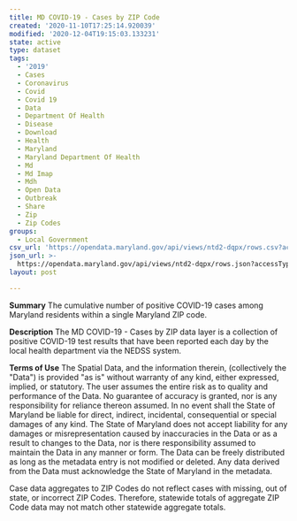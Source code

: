 ```yaml
---
title: MD COVID-19 - Cases by ZIP Code
created: '2020-11-10T17:25:14.920039'
modified: '2020-12-04T19:15:03.133231'
state: active
type: dataset
tags:
  - '2019'
  - Cases
  - Coronavirus
  - Covid
  - Covid 19
  - Data
  - Department Of Health
  - Disease
  - Download
  - Health
  - Maryland
  - Maryland Department Of Health
  - Md
  - Md Imap
  - Mdh
  - Open Data
  - Outbreak
  - Share
  - Zip
  - Zip Codes
groups:
  - Local Government
csv_url: 'https://opendata.maryland.gov/api/views/ntd2-dqpx/rows.csv?accessType=DOWNLOAD'
json_url: >-
  https://opendata.maryland.gov/api/views/ntd2-dqpx/rows.json?accessType=DOWNLOAD
layout: post

---
```

<b>Summary</b>
The cumulative number of positive COVID-19 cases among Maryland residents within a single Maryland ZIP code.

<b>Description</b>
The MD COVID-19 - Cases by ZIP data layer is a collection of positive COVID-19 test results that have been reported each day by the local health department via the NEDSS system.

<b>Terms of Use</b>
The Spatial Data, and the information therein, (collectively the "Data") is provided "as is" without warranty of any kind, either expressed, implied, or statutory. The user assumes the entire risk as to quality and performance of the Data. No guarantee of accuracy is granted, nor is any responsibility for reliance thereon assumed. In no event shall the State of Maryland be liable for direct, indirect, incidental, consequential or special damages of any kind. The State of Maryland does not accept liability for any damages or misrepresentation caused by inaccuracies in the Data or as a result to changes to the Data, nor is there responsibility assumed to maintain the Data in any manner or form. The Data can be freely distributed as long as the metadata entry is not modified or deleted. Any data derived from the Data must acknowledge the State of Maryland in the metadata.

Case data aggregates to ZIP Codes do not reflect cases with missing, out of state, or incorrect ZIP Codes. Therefore, statewide totals of aggregate ZIP Code data may not match other statewide aggregate totals.
